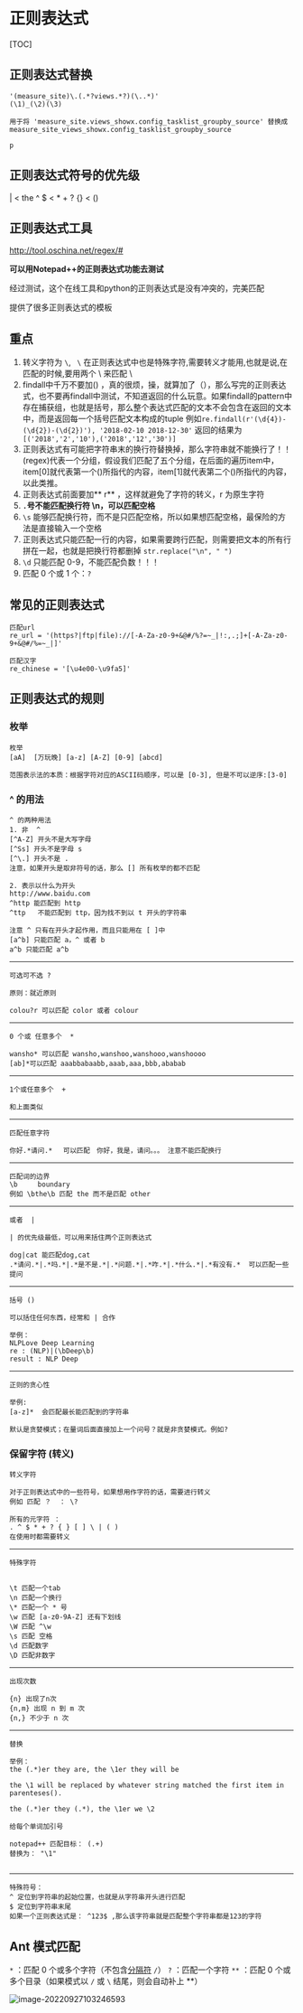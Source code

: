 # 正则表达式

[TOC]

## 正则表达式替换

```
'(measure_site)\.(.*?views.*?)(\..*)'
(\1)_(\2)(\3)

用于将 'measure_site.views_showx.config_tasklist_groupby_source' 替换成 measure_site_views_showx.config_tasklist_groupby_source

p
```

## 正则表达式符号的优先级

| <  the ^ $ < * + ? {}  < ()

## 正则表达式工具

http://tool.oschina.net/regex/#

**可以用Notepad++的正则表达式功能去测试**

经过测试，这个在线工具和python的正则表达式是没有冲突的，完美匹配

提供了很多正则表达式的模板

## 重点

1. 转义字符为 `\`, ` \` 在正则表达式中也是特殊字符,需要转义才能用,也就是说,在匹配的时候,要用两个 \\ 来匹配 \
2. findall中千万不要加() ，真的很烦，操，就算加了（），那么写完的正则表达式，也不要再findall中测试，不知道返回的什么玩意。如果findall的pattern中存在捕获组，也就是括号，那么整个表达式匹配的文本不会包含在返回的文本中，而是返回每一个括号匹配文本构成的tuple
   例如`re.findall(r'(\d{4})-(\d{2})-(\d{2})'), '2018-02-10 2018-12-30'` 返回的结果为` [('2018','2','10'),('2018','12','30')]`
3. 正则表达式有可能把字符串末的换行符替换掉，那么字符串就不能换行了！！(regex)代表一个分组，假设我们匹配了五个分组，在后面的遍历item中，item[0]就代表第一个()所指代的内容，item[1]就代表第二个()所指代的内容，以此类推。
4. 正则表达式前面要加** r** ，这样就避免了字符的转义，r 为原生字符
5. **` . `号不能匹配换行符 \n，可以匹配空格**
6. `\s` 能够匹配换行符，而不是只匹配空格，所以如果想匹配空格，最保险的方法是直接输入一个空格 
7. 正则表达式只能匹配一行的内容，如果需要跨行匹配，则需要把文本的所有行拼在一起，也就是把换行符都删掉 `str.replace("\n", " ")`
8. `\d` 只能匹配 0-9，不能匹配负数！！！
9. 匹配 0 个或 1 个：`?`


## 常见的正则表达式

```
匹配url
re_url = '(https?|ftp|file)://[-A-Za-z0-9+&@#/%?=~_|!:,.;]+[-A-Za-z0-9+&@#/%=~_|]'

匹配汉字
re_chinese = '[\u4e00-\u9fa5]'
```

## 正则表达式的规则

### 枚举

```
枚举
[aA]  [万玩晚] [a-z] [A-Z] [0-9] [abcd]

范围表示法的本质：根据字符对应的ASCII码顺序，可以是 [0-3], 但是不可以逆序:[3-0]
```

### ^ 的用法

```
^ 的两种用法
1. 非  ^
[^A-Z] 开头不是大写字母
[^Ss] 开头不是字母 s
[^\.] 开头不是 .
注意，如果开头是取非符号的话，那么 [] 所有枚举的都不匹配

2. 表示以什么为开头
http://www.baidu.com
^http 能匹配到 http
^ttp   不能匹配到 ttp，因为找不到以 t 开头的字符串

注意 ^ 只有在开头才起作用，而且只能用在 [ ]中
[a^b] 只能匹配 a，^ 或者 b
a^b 只能匹配 a^b
```

---

```
可选可不选 ?

原则：就近原则

colou?r 可以匹配 color 或者 colour

```

---

```
0 个或 任意多个  *

wansho* 可以匹配 wansho,wanshoo,wanshooo,wanshoooo
[ab]*可以匹配 aaabbabaabb,aaab,aaa,bbb,ababab

```

---

```
1个或任意多个  +

和上面类似
```

---

```
匹配任意字符

你好.*请问.* 　可以匹配　你好，我是，请问。。。 注意不能匹配换行
```

---

```
匹配词的边界 
\b     boundary
例如 \bthe\b 匹配 the 而不是匹配 other
```

---

```
或者  |

| 的优先级最低，可以用来括住两个正则表达式

dog|cat 能匹配dog,cat
.*请问.*|.*吗.*|.*是不是.*|.*问题.*|.*咋.*|.*什么.*|.*有没有.*  可以匹配一些提问

```

---

```
括号 ()

可以括住任何东西，经常和 | 合作

举例：
NLPLove Deep Learning
re : (NLP)|(\bDeep\b)
result : NLP Deep
```

---

```
正则的贪心性

举例:
[a-z]*  会匹配最长能匹配到的字符串

默认是贪婪模式；在量词后面直接加上一个问号？就是非贪婪模式。例如?

```

### 保留字符 (转义)

```
转义字符

对于正则表达式中的一些符号，如果想用作字符的话，需要进行转义
例如 匹配 ？  ： \?

所有的元字符 ：
. ^ $ * + ? { } [ ] \ | ( )
在使用时都需要转义

```

---

```
特殊字符


\t 匹配一个tab
\n 匹配一个换行
\* 匹配一个 * 号
\w 匹配 [a-z0-9A-Z] 还有下划线
\W 匹配 ^\w
\s 匹配 空格
\d 匹配数字
\D 匹配非数字

```

---

```
出现次数

{n} 出现了n次
{n,m} 出现 n 到 m 次
{n,} 不少于 n 次
```

---

```
替换

举例：
the (.*)er they are, the \1er they will be 

the \1 will be replaced by whatever string matched the first item in parenteses().

the (.*)er they (.*), the \1er we \2

给每个单词加引号

notepad++ 匹配目标： (.+)
替换为： "\1"
 
```

---

```
特殊符号：
^ 定位到字符串的起始位置，也就是从字符串开头进行匹配
$ 定位到字符串末尾
如果一个正则表达式是： ^123$ ,那么该字符串就是匹配整个字符串都是123的字符
```





## Ant 模式匹配

`*` ：匹配 0 个或多个字符（不包含[分隔符](https://so.csdn.net/so/search?q=分隔符&spm=1001.2101.3001.7020) `/`）
`?` ：匹配一个字符
`**` ：匹配 0 个或多个目录（如果模式以 `/` 或 `\` 结尾，则会自动补上 **）

![image-20220927103246593](assets/image-20220927103246593.png)